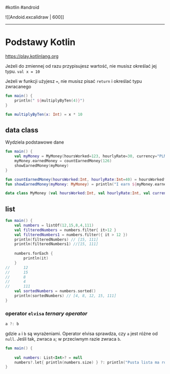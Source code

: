 #kotlin  #android 


![[Andoid.excalidraw | 600]]


-------
# Podstawy Kotlin

https://play.kotlinlang.org

Jeżeli do zmiennej od razu przypisujesz wartość, nie musisz określać jej typu.
`val x = 10`

Jeżeli  w funkcji użyjesz ` = `, nie musisz pisać `return` i określać typu zwracanego
```kotlin
fun main() {
    println(" ${multiplyByTen(4)}")
}

fun multiplyByTen(x: Int) = x * 10
```


## data class
Wydziela podstawowe dane

```kotlin
fun main() {
    val myMoney = MyMoney(hoursWorked=123, hourlyRate=30, currency="PLN")
    myMoney.earnedMoney = countEarnedMoney(126)
    showEarnedMoney(myMoney)
}

fun countEarnedMoney(hoursWorked:Int, hourlyRate:Int=40) = hoursWorked*hourlyRate
fun showEarnedMoney(myMoney: MyMoney) = println("I earn ${myMoney.earnedMoney} ${myMoney.currency}")

data class MyMoney (val hoursWorked:Int, val hourlyRate:Int, val currency:String, var earnedMoney:Int? = null)
```


## list
```kotlin
fun main() {
    val numbers = listOf(12,15,8,4,111)
    val filteredNumbers = numbers.filter{ it>12 }
    val filteredNumbers1 = numbers.filter({ it > 12 })
    println(filteredNumbers) // [15, 111]
    println(filteredNumbers1) //[15, 111]
    
    numbers.forEach {
        println(it)
    }
//      12
// 		15
// 		8
// 		4
// 		111
    val sortedNumbers = numbers.sorted()
    println(sortedNumbers) // [4, 8, 12, 15, 111]
}
```


### operator `elvisa` *ternary operator*
```kotlin
a ?: b

```
gdzie `a` i `b` są wyrażeniami. Operator elvisa sprawdza, czy `a` jest różne od `null`. Jeśli tak, zwraca `a`; w przeciwnym razie zwraca `b`.

```kotlin
fun main() {
    
    val numbers: List<Int>? = null
    numbers?.let{ println(numbers.size) } ?: println("Pusta lista ma rozmiar 0!")
}    
```

